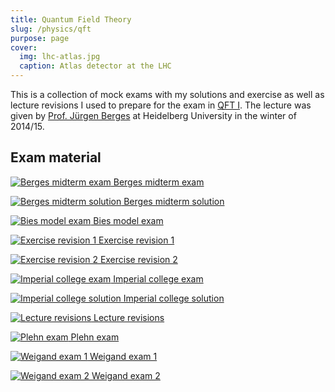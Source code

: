 ```yaml
---
title: Quantum Field Theory
slug: /physics/qft
purpose: page
cover:
  img: lhc-atlas.jpg
  caption: Atlas detector at the LHC
---
```


This is a collection of mock exams with my solutions and exercise as well as lecture revisions I used to prepare for the exam in [QFT I](pdfs/http://www.thphys.uni-heidelberg.de/~berges/teaching.htm). The lecture was given by [Prof. Jürgen Berges](pdfs/http://www.thphys.uni-heidelberg.de/~berges/people.htm) at Heidelberg University in the winter of 2014/15.

## Exam material

<div class="grid docs">

[![Berges midterm exam](thumbnails/berges-midterm-exam.png) Berges midterm exam](pdfs/berges-midterm-exam.pdf)

[![Berges midterm solution](thumbnails/berges-midterm-solution.png) Berges midterm solution](pdfs/berges-midterm-solution.pdf)

[![Bies model exam](thumbnails/bies-model-exam.png) Bies model exam](pdfs/bies-model-exam.pdf)

[![Exercise revision 1](thumbnails/exercise-revision-1.png) Exercise revision 1](pdfs/exercise-revision-1.pdf)

[![Exercise revision 2](thumbnails/exercise-revision-2.png) Exercise revision 2](pdfs/exercise-revision-2.pdf)

[![Imperial college exam](thumbnails/imperial-college-exam.png) Imperial college exam](pdfs/imperial-college-exam.pdf)

[![Imperial college solution](thumbnails/imperial-college-solution.png) Imperial college solution](pdfs/imperial-college-solution.pdf)

[![Lecture revisions](thumbnails/lecture-revisions.png) Lecture revisions](pdfs/lecture-revisions.pdf)

[![Plehn exam](thumbnails/plehn-exam.png) Plehn exam](pdfs/plehn-exam.pdf)

[![Weigand exam 1](thumbnails/weigand-exam-1.png) Weigand exam 1](pdfs/weigand-exam-1.pdf)

[![Weigand exam 2](thumbnails/weigand-exam-2.png) Weigand exam 2](pdfs/weigand-exam-2.pdf)

</div>
